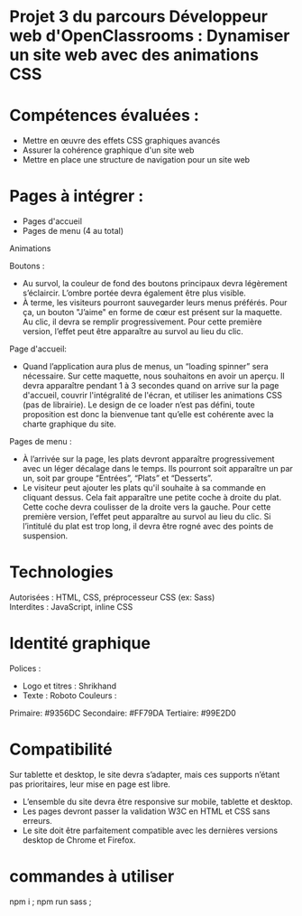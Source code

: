 # Projet 3 du parcours Développeur web d'OpenClassrooms : Dynamiser un site web avec des animations CSS
# Compétences évaluées : </br>
- Mettre en œuvre des effets CSS graphiques avancés</br>
- Assurer la cohérence graphique d'un site web</br>
- Mettre en place une structure de navigation pour un site web</br>

# Pages à intégrer :
- Pages d'accueil
- Pages de menu (4 au total)</br>


Animations </br>

Boutons :
- Au survol, la couleur de fond des boutons principaux devra légèrement s’éclaircir. L’ombre portée devra également être plus visible.
- À terme, les visiteurs pourront sauvegarder leurs menus préférés. Pour ça, un bouton "J’aime" en forme de cœur est présent sur la maquette. Au clic, il devra se remplir progressivement. Pour cette première version, l’effet peut être apparaître au survol au lieu du clic. </br>


Page d'accueil:
- Quand l’application aura plus de menus, un “loading spinner” sera nécessaire. Sur cette maquette, nous souhaitons en avoir un aperçu. Il devra apparaître pendant 1 à 3 secondes quand on arrive sur la page d'accueil, couvrir l'intégralité de l'écran, et utiliser les animations CSS (pas de librairie). Le design de ce loader n’est pas défini, toute proposition est donc la bienvenue tant qu’elle est cohérente avec la charte graphique du site.  </br>


Pages de menu :
- À l’arrivée sur la page, les plats devront apparaître progressivement avec un léger décalage dans le temps. Ils pourront soit apparaître un par un, soit par groupe “Entrées”, “Plats” et “Desserts”.
- Le visiteur peut ajouter les plats qu'il souhaite à sa commande en cliquant dessus. Cela fait apparaître une petite coche à droite du plat. Cette coche devra coulisser de la droite vers la gauche. Pour cette première version, l’effet peut apparaître au survol au lieu du clic. Si l’intitulé du plat est trop long, il devra être rogné avec des points de suspension.
# Technologies 
Autorisées : HTML, CSS, préprocesseur CSS (ex: Sass) </br>
Interdites : JavaScript, inline CSS
# Identité graphique
Polices :

- Logo et titres : Shrikhand
- Texte : Roboto
Couleurs :

Primaire: #9356DC
Secondaire: #FF79DA
Tertiaire: #99E2D0
# Compatibilité
Sur tablette et desktop, le site devra s’adapter, mais ces supports n’étant pas prioritaires, leur mise en page est libre.

- L’ensemble du site devra être responsive sur mobile, tablette et desktop.
- Les pages devront passer la validation W3C en HTML et CSS sans erreurs.
- Le site doit être parfaitement compatible avec les dernières versions desktop de Chrome et Firefox.

# commandes à utiliser
npm i ; npm run sass ;
